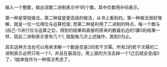 
输入一个整数，输出该数二进制表示中1的个数。其中负数用补码表示。

第一种是常规做法，第二种就是更高级的做法，从书上看到的。第一种做法很好理解，就是一位一位用位与运算检查; 而第二种是利用了二进制的特点，每一个数与(自己-1)进行位与运算之后，得到的结果和直接将原来的数最右边的1置0的结果一样，因此二进制表示里有几个1, 就能做几次上述操作，直到0为止。

其实这种方法也可以用来求解一个数是否是2的若干次幂。所有2的若干次幂的二进制表示必然只有一个1，并且在最高位，用上面的方法去掉一个1之后就会变成0了，1就单独作为一种情况考虑了。